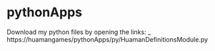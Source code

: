 # pythonApps
Download my python files by opening the links:
_
https://huamangames/pythonApps/py/HuamanDefinitionsModule.py
